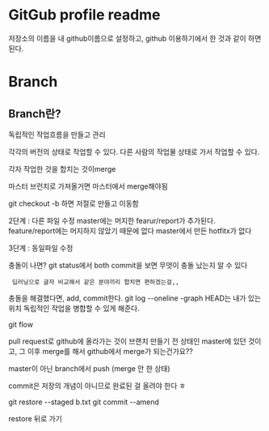 # GitGub profile readme
저장소의 이름을 내 github이름으로 설정하고, github 이용하기에서 한 것과 같이 하면 된다.

# Branch
## Branch란?
독립적인 작업흐름을 만들고 관리

각각의 버전의 상태로 작업할 수 있다. 다른 사람의 작업물 상태로 가서 작업할 수 있다.

각자 작업한 것을 합치는 것이merge

마스터 브런치로 가져올거면 마스터에서 merge해야됨

git checkout -b 하면 저절로 만들고 이동함

2단계 : 다른 파일 수정
master에는 머지한 fearur/report가 추가된다.  feature/report에는 머지하지 않았기 때문에 없다 master에서 만든 hotfitx가 없다

3단계 : 동일파일 수정

충돌이 나면? git status에서 both commit을 보면 무엇이 충돌 났는지 알 수 있다

     딥러닝으로 글자 비교해서 같은 분야끼리 합치면 편하겠는걸,,
충돌을 해결했다면, add, commit한다.
git log --oneline -graph
HEAD는 내가 있는 위치
독립적인 작업을 병합할 수 있게 해준다.

git flow

pull request로 github에 올라가는 것이 브랜치 만들기 전 상태인 master에 있던 것이고, 그 이후 merge를 해서 github에서 merge가 되는건가요??

master이 아닌 branch에서 push (merge 안 한 상태)

commit은 저장의 개념이 아니므로 완료된 걸 올려야 한다 ㅎ


git restore --staged b.txt
git commit --amend

restore 뒤로 가기